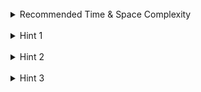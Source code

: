 <br>
<details class="hint-accordion">  
    <summary>Recommended Time & Space Complexity</summary>
    <p>
    You should aim for a solution with <code>O(n)</code> time for each function call and <code>O(t)</code> space, where <code>n</code> is the length of the given string and <code>t</code> is the total number of nodes created in the Trie.
    </p>
</details>

<br>
<details class="hint-accordion">  
    <summary>Hint 1</summary>
    <p>
    A Trie is structured as a tree-like data structure where each node contains a hash map (or an array for fixed character sets) to store references to its child nodes, which represent characters. Each node also includes a boolean flag to indicate whether the current node marks the end of a valid word. The Trie starts with a root node that does not hold any character and serves as the entry point for all operations. The child nodes of the root and subsequent nodes represent unique characters from the words stored in the Trie, forming a hierarchical structure based on the prefixes of the words.
    </p>
</details>

<br>
<details class="hint-accordion">  
    <summary>Hint 2</summary>
    <p>
    To insert a word, we iterate through the characters of the word with index <code>i</code>, starting at the root of the Trie as the current node. If the current node already contains <code>word[i]</code>, we continue to the next character and move to the node that <code>word[i]</code> points to. If <code>word[i]</code> is not present, we create a new node for <code>word[i]</code> and continue the process until we reach the end of the word. We mark the boolean variable as true as it is the end of the inserted word.
    </p>
</details>

<br>
<details class="hint-accordion">  
    <summary>Hint 3</summary>
    <p>
    Searching for a word is similar to inserting, but instead of creating new nodes, we return <code>false</code> if we don't find a character in the path while iterating or if the end-of-word marker is not set to <code>true</code> when we reach the end of the word.
    </p>
</details>